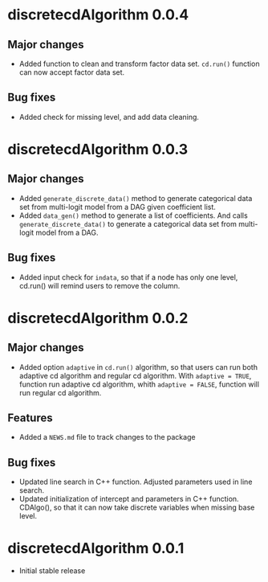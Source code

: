 # discretecdAlgorithm 0.0.4

## Major changes

* Added function to clean and transform factor data set. `cd.run()` function can now accept factor data set.

## Bug fixes

* Added check for missing level, and add data cleaning.

# discretecdAlgorithm 0.0.3

## Major changes

* Added `generate_discrete_data()` method to generate categorical data set from multi-logit model from a DAG given coefficient list.
* Added `data_gen()` method to generate a list of coefficients. And calls `generate_discrete_data()` to generate a categorical data set from multi-logit model from a DAG.

## Bug fixes
* Added input check for `indata`, so that if a node has only one level, cd.run() will remind users to remove the column. 

# discretecdAlgorithm 0.0.2

## Major changes

* Added option `adaptive` in `cd.run()` algorithm, so that users can run both adaptive cd algorithm and regular cd algorithm. With `adaptive = TRUE`, function run adaptive cd algorithm, whith `adaptive = FALSE`, function will run regular cd algorithm.

## Features

* Added a `NEWS.md` file to track changes to the package

## Bug fixes

* Updated line search in C++ function. Adjusted parameters used in line search.
* Updated initialization of intercept and parameters in C++ function. CDAlgo(), so that it can now take discrete variables when missing base level.

# discretecdAlgorithm 0.0.1

* Initial stable release

